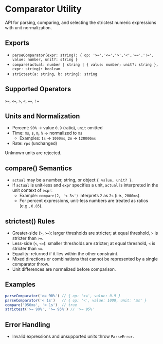 # Comparator Utility

API for parsing, comparing, and selecting the strictest numeric expressions with unit normalization.

## Exports
- `parseComparator(expr: string): { op: '>=','<=','>','<','==','!=', value: number, unit?: string }`
- `compare(actual: number | string | { value: number; unit?: string }, expr: string): boolean`
- `strictest(a: string, b: string): string`

## Supported Operators
`>=`, `<=`, `>`, `<`, `==`, `!=`

## Units and Normalization
- Percent: `90%` → value `0.9` (ratio), `unit` omitted
- Time: `ms`, `s`, `m`, `h` → normalized to `ms`
  - Examples: `1s` → `1000ms`, `2m` → `120000ms`
- Rate: `rps` (unchanged)

Unknown units are rejected.

## compare() Semantics
- `actual` may be a number, string, or object `{ value, unit? }`.
- If `actual` is unit-less and `expr` specifies a unit, `actual` is interpreted in the unit context of `expr`:
  - Example: `compare(2, '< 3s')` interprets `2` as `2s` (i.e., `2000ms`).
  - For percent expressions, unit-less numbers are treated as ratios (e.g., `0.85`).

## strictest() Rules
- Greater-side (`>`, `>=`): larger thresholds are stricter; at equal threshold, `>` is stricter than `>=`.
- Less-side (`<`, `<=`): smaller thresholds are stricter; at equal threshold, `<` is stricter than `<=`.
- Equality: returned if it lies within the other constraint.
- Mixed directions or combinations that cannot be represented by a single comparator throw.
- Unit differences are normalized before comparison.

## Examples
```ts
parseComparator('>= 90%') // { op: '>=', value: 0.9 }
parseComparator('< 1s')   // { op: '<', value: 1000, unit: 'ms' }
compare('950ms', '< 1s')  // true
strictest('>= 90%', '>= 95%') // '>= 95%'
```

## Error Handling
- Invalid expressions and unsupported units throw `ParseError`.

